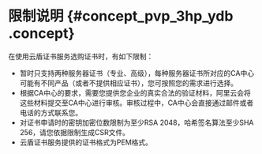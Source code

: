 # 限制说明 {#concept_pvp_3hp_ydb .concept}

在使用云盾证书服务选购证书时，有如下限制：

-   暂时只支持两种服务器证书（专业、高级），每种服务器证书所对应的CA中心可能有不同产品（或者不提供相应证书），您可按照您的需求进行选择。
-   根据CA中心的要求，需要您提供您企业的真实合法的验证材料，阿里云会将这些材料提交至CA中心进行审核。审核过程中，CA中心会直接通过邮件或者电话的方式联系您。
-   对证书申请时的密钥加密位数限制为至少RSA 2048，哈希签名算法至少SHA 256，请您依据限制生成CSR文件。
-   云盾证书服务提供的证书格式为PEM格式。

